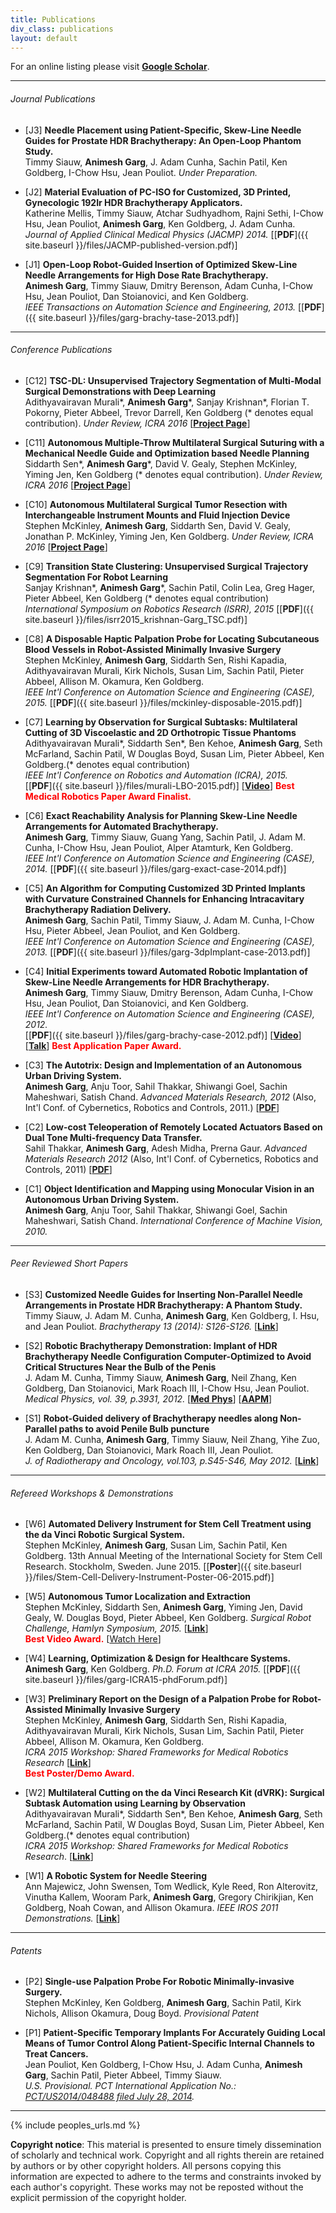 ```yaml
---
title: Publications
div_class: publications
layout: default
---
```


<!-- #### [Journals](#journal-publications) | [Conferences](#conference-publications) | [Short Papers](#peer-reviewed-short-papers--demonstrations) | [Workshops](#workshop-papers) | [Patents]({{ site.baseurl }}/publications/#patents) -->
For an online listing please visit [**Google Scholar**](http://scholar.google.com/citations?user=zp8V7ZMAAAAJ&hl=en).  

---

###### Journal Publications  

* \[J3\] **Needle Placement using Patient-Specific, Skew-Line Needle Guides for Prostate HDR Brachytherapy: An Open-Loop Phantom Study.**  
Timmy Siauw, **Animesh Garg**, J. Adam Cunha, Sachin Patil, Ken Goldberg, I-Chow Hsu, Jean Pouliot. *Under Preparation.*

* \[J2\] **Material Evaluation of PC-ISO for Customized, 3D Printed, Gynecologic 192Ir HDR Brachytherapy Applicators.**  
Katherine Mellis, Timmy Siauw, Atchar Sudhyadhom, Rajni Sethi, I-Chow Hsu, Jean Pouliot, **Animesh Garg**, Ken Goldberg, J. Adam Cunha.  
*Journal of Applied Clinical Medical Physics (JACMP) 2014.* \[[**PDF**]({{ site.baseurl }}/files/JACMP-published-version.pdf)\]

* \[J1\] **Open-Loop Robot-Guided Insertion of Optimized Skew-Line Needle Arrangements for High Dose Rate Brachytherapy.**  
**Animesh Garg**, Timmy Siauw, Dmitry Berenson, Adam Cunha, I-Chow Hsu, Jean Pouliot, Dan Stoianovici, and Ken Goldberg.  
 *IEEE Transactions on Automation Science and Engineering, 2013.*
 \[[**PDF**]({{ site.baseurl }}/files/garg-brachy-tase-2013.pdf)\]

---

###### Conference Publications

* \[C12\] **TSC-DL: Unsupervised Trajectory Segmentation of Multi-Modal Surgical Demonstrations with Deep Learning**   
Adithyavairavan Murali\*, **Animesh Garg**\*, Sanjay Krishnan\*, Florian T. Pokorny, Pieter Abbeel, Trevor Darrell, Ken Goldberg (\* denotes equal contribution). *Under Review, ICRA 2016* \[[**Project Page**](http://berkeleyautomation.github.io/tsc-dl/)\]

* \[C11\] **Autonomous Multiple-Throw Multilateral Surgical Suturing with a Mechanical Needle Guide and Optimization based Needle Planning**  
Siddarth Sen\*, **Animesh Garg**\*, David V. Gealy, Stephen McKinley, Yiming Jen, Ken Goldberg (\* denotes equal contribution). *Under Review, ICRA 2016*
\[[**Project Page**](http://berkeleyautomation.github.io/amts/)\]

* \[C10\] **Autonomous Multilateral Surgical Tumor Resection with Interchangeable Instrument Mounts and Fluid Injection Device**  
Stephen McKinley, **Animesh Garg**, Siddarth Sen, David V. Gealy, Jonathan P. McKinley, Yiming Jen, Ken Goldberg. *Under Review, ICRA 2016*
\[[**Project Page**](http://berkeleyautomation.github.io/surgical-tools/)\]

* \[C9\] **Transition State Clustering: Unsupervised Surgical Trajectory Segmentation For Robot Learning**  
Sanjay Krishnan\*, **Animesh Garg**\*, Sachin Patil, Colin Lea, Greg Hager, Pieter Abbeel, Ken Goldberg (\* denotes equal contribution)  
*International Symposium on Robotics Research (ISRR), 2015* \[[**PDF**]({{ site.baseurl }}/files/isrr2015_krishnan-Garg_TSC.pdf)\]

* \[C8\] **A Disposable Haptic Palpation Probe for Locating Subcutaneous Blood Vessels in Robot-Assisted Minimally Invasive Surgery**  
Stephen McKinley, **Animesh Garg**, Siddarth Sen, Rishi Kapadia, Adithyavairavan Murali, Kirk Nichols, Susan Lim, Sachin Patil, Pieter Abbeel, Allison M. Okamura, Ken Goldberg.  
 *IEEE Int'l Conference on Automation Science and Engineering (CASE), 2015.* \[[**PDF**]({{ site.baseurl }}/files/mckinley-disposable-2015.pdf)\]

* \[C7\] **Learning by Observation for Surgical Subtasks: Multilateral Cutting of 3D Viscoelastic and 2D Orthotropic Tissue Phantoms**  
Adithyavairavan Murali\*, Siddarth Sen\*, Ben Kehoe, **Animesh Garg**, Seth McFarland, Sachin Patil, W Douglas Boyd, Susan Lim, Pieter Abbeel, Ken Goldberg.(\* denotes equal contribution)   
*IEEE Int'l Conference on Robotics and Automation (ICRA), 2015.*  
\[[**PDF**]({{ site.baseurl }}/files/murali-LBO-2015.pdf)\] \[[**Video**](http://www.youtube.com/watch?v=beVWB6NtAaA)\] **<font color="red">Best Medical Robotics Paper Award Finalist.</font>**

* \[C6\] **Exact Reachability Analysis for Planning Skew-Line Needle Arrangements for Automated Brachytherapy.**  
  **Animesh Garg**, Timmy Siauw, Guang Yang, Sachin Patil, J. Adam M. Cunha, I-Chow Hsu, Jean Pouliot, Alper Atamturk, Ken Goldberg.  
  *IEEE Int'l Conference on Automation Science and Engineering (CASE), 2014.* \[[**PDF**]({{ site.baseurl }}/files/garg-exact-case-2014.pdf)\]

* \[C5\] **An Algorithm for Computing Customized 3D Printed Implants with Curvature Constrained Channels for Enhancing Intracavitary Brachytherapy Radiation Delivery.**  
  **Animesh Garg**, Sachin Patil, Timmy Siauw, J. Adam M. Cunha, I-Chow Hsu, Pieter Abbeel, Jean Pouliot, and Ken Goldberg.  
  *IEEE Int'l Conference on Automation Science and Engineering (CASE), 2013.*
  \[[**PDF**]({{ site.baseurl }}/files/garg-3dpImplant-case-2013.pdf)\]

* \[C4\] **Initial Experiments toward Automated Robotic Implantation of Skew-Line Needle Arrangements for HDR Brachytherapy.**  
 **Animesh Garg**, Timmy Siauw, Dmitry Berenson, Adam Cunha, I-Chow Hsu, Jean Pouliot, Dan Stoianovici, and Ken Goldberg.  
 *IEEE Int'l Conference on Automation Science and Engineering (CASE), 2012.*  
 \[[**PDF**]({{ site.baseurl }}/files/garg-brachy-case-2012.pdf)\] \[[**Video**](https://youtu.be/Kk_wHiu8nGg)\] \[[**Talk**](https://youtu.be/TGEIRpbuS_I)\] **<font color="red">Best Application Paper Award.</font>**

* \[C3\] **The Autotrix: Design and Implementation of an Autonomous Urban Driving System.**  
  **Animesh Garg**, Anju Toor, Sahil Thakkar, Shiwangi Goel, Sachin Maheshwari, Satish Chand. *Advanced Materials Research, 2012* (Also, Int'l Conf. of Cybernetics, Robotics and Controls, 2011.) \[[**PDF**](http://www.scientific.net/AMR.403-408.3884)\]

* \[C2\] **Low-cost Teleoperation of Remotely Located Actuators Based on Dual Tone Multi-frequency Data Transfer.**  
  Sahil Thakkar, **Animesh Garg**, Adesh Midha, Prerna Gaur. *Advanced Materials Research 2012* (Also, Int'l Conf. of Cybernetics, Robotics and Controls, 2011) \[[**PDF**](http://www.scientific.net/AMR.403-408.4727)\]

* \[C1\] **Object Identification and Mapping using Monocular Vision in an Autonomous Urban Driving System.**  
  **Animesh Garg**, Anju Toor, Sahil Thakkar, Shiwangi Goel, Sachin Maheshwari, Satish Chand.  *International Conference of Machine Vision, 2010.*
  <!-- \[[**PDF**](http://www.ijcte.org/icmv/icmv2010/136-icmv2010-w12016.pdf)\] -->

---  

###### Peer Reviewed Short Papers 
* \[S3\] **Customized Needle Guides for Inserting Non-Parallel Needle Arrangements in Prostate HDR Brachytherapy: A Phantom Study.**  
Timmy Siauw, J. Adam M. Cunha, **Animesh Garg**, Ken Goldberg, I. Hsu, and Jean Pouliot.  *Brachytherapy 13 (2014): S126-S126.* \[[**Link**](http://www.sciencedirect.com/science/article/pii/S1538472114004863)\]

* \[S2\] **Robotic Brachytherapy Demonstration: Implant of HDR Brachytherapy Needle Configuration Computer-Optimized to Avoid Critical Structures Near the Bulb of the Penis**  
 J. Adam M. Cunha, Timmy Siauw, **Animesh Garg**, Neil Zhang, Ken Goldberg, Dan Stoianovici, Mark Roach III, I-Chow Hsu, Jean Pouliot.  
 *Medical Physics, vol. 39, p.3931, 2012.* \[[**Med Phys**](http://scitation.aip.org/content/aapm/journal/medphys/39/6/10.1118/1.4736042)\] \[[**AAPM**](http://www.aapm.org/meetings/2012am/PRAbs.asp?mid=68&aid=17884)\]

* \[S1\] **Robot-Guided delivery of Brachytherapy needles along Non-Parallel paths to avoid Penile Bulb puncture**  
 J. Adam M. Cunha, **Animesh Garg**, Timmy Siauw, Neil Zhang, Yihe Zuo, Ken Goldberg, Dan Stoianovici, Mark Roach III, Jean Pouliot.  
 *J. of Radiotherapy and Oncology, vol.103, p.S45-S46, May 2012.* \[[**Link**](http://www.thegreenjournal.com/article/S0167-8140(12)72081-9/abstract)\]

<!-- Abstract: A live demonstration of robotic needle steering in artificial tissue, as well as videos and posters about models and simulations, path planners, controllers, and integration with medical imaging. -->

---

###### Refereed Workshops & Demonstrations

* \[W6\] **Automated Delivery Instrument for Stem Cell Treatment using the da Vinci Robotic Surgical System.**  
Stephen McKinley, **Animesh Garg**, Susan Lim, Sachin Patil, Ken Goldberg. 13th Annual Meeting of the International Society for Stem Cell Research. Stockholm, Sweden. June 2015. \[[**Poster**]({{ site.baseurl }}/files/Stem-Cell-Delivery-Instrument-Poster-06-2015.pdf)\]

* \[W5\] **Autonomous Tumor Localization and Extraction**  
Stephen McKinley, Siddarth Sen, **Animesh Garg**, Yiming Jen, David Gealy, W. Douglas Boyd, Pieter Abbeel, Ken Goldberg. *Surgical Robot Challenge, Hamlyn Symposium, 2015.* \[[**Link**](http://hamlyn.doc.ic.ac.uk/hsmr/events/surgical-robot-challenge-2015)\]  
**<font color="red">Best Video Award.</font>** \[[Watch Here](https://www.youtube.com/watch?v=YiPq9t0tR3U)\]

* \[W4\] **Learning, Optimization & Design for Healthcare Systems.**  
**Animesh Garg**, Ken Goldberg. *Ph.D. Forum at ICRA 2015.*  \[[**PDF**]({{ site.baseurl }}/files/garg-ICRA15-phdForum.pdf)\]

* \[W3\] **Preliminary Report on the Design of a Palpation Probe for Robot-Assisted Minimally Invasive Surgery**  
Stephen McKinley, **Animesh Garg**, Siddarth Sen, Rishi Kapadia, Adithyavairavan Murali, Kirk Nichols, Susan Lim, Sachin Patil, Pieter Abbeel, Allison M. Okamura, Ken Goldberg.   
*ICRA 2015 Workshop: Shared Frameworks for Medical Robotics Research* \[[**Link**](http://research.intusurg.com/workshops/icra-2015/)\]   
**<font color="red">Best Poster/Demo Award.</font>**

* \[W2\] **Multilateral Cutting on the da Vinci Research Kit (dVRK): Surgical Subtask Automation using Learning by Observation**  
Adithyavairavan Murali\*, Siddarth Sen\*, Ben Kehoe, **Animesh Garg**, Seth McFarland, Sachin Patil, W Douglas Boyd, Susan Lim, Pieter Abbeel, Ken Goldberg.(\* denotes equal contribution)   
*ICRA 2015 Workshop: Shared Frameworks for Medical Robotics Research*. \[[**Link**](http://research.intusurg.com/workshops/icra-2015/)\]   

* \[W1\] **A Robotic System for Needle Steering**  
Ann Majewicz, John Swensen, Tom Wedlick, Kyle Reed, Ron Alterovitz, Vinutha Kallem, Wooram Park, **Animesh Garg**, Gregory Chirikjian, Ken Goldberg, Noah Cowan, and Allison Okamura. *IEEE IROS 2011 Demonstrations.* \[[**Link**](http://www.iros2011.org/demos)\]

---

###### Patents
* \[P2\] **Single-use Palpation Probe For Robotic Minimally-invasive Surgery.**  
Stephen McKinley, Ken Goldberg, **Animesh Garg**, Sachin Patil, Kirk Nichols, Allison Okamura, Doug Boyd. *Provisional Patent*


* \[P1\] **Patient-Specific Temporary Implants For Accurately Guiding Local Means of Tumor Control Along Patient-Specific Internal Channels to Treat Cancers.**  
Jean Pouliot, Ken Goldberg, I-Chow Hsu, J. Adam Cunha, **Animesh Garg**, Sachin Patil, Pieter
Abbeel, Timmy Siauw.   
*U.S. Provisional. PCT International Application No.: [PCT/US2014/048488 filed July 28, 2014](https://www.google.com/patents/WO2015013716A1).* <!-- Patent Application No.: 61/859,687-->

---

{% include peoples_urls.md %}

<div id="footer">
<b>Copyright notice</b>: This material is presented to ensure timely dissemination of scholarly and technical work. Copyright and all rights therein are retained by authors or by other copyright holders. All persons copying this information are expected to adhere to the terms and constraints invoked by each author's copyright. These works may not be reposted without the explicit permission of the copyright holder.
<!-- &copy; Last updated on: {{ site.time | date_to_string }} -->
</div>
